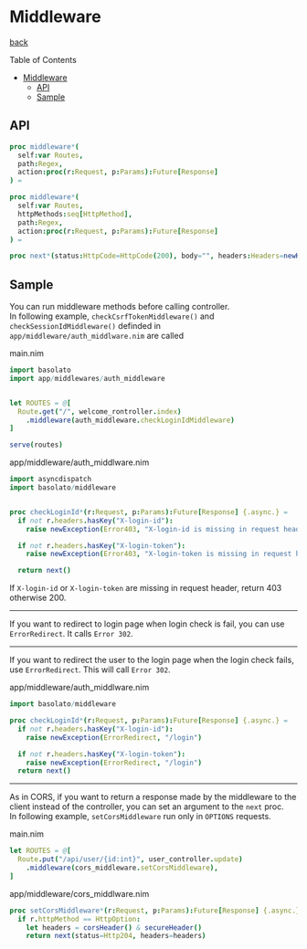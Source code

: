 Middleware
===
[back](../../README.md)

Table of Contents

<!--ts-->
   * [Middleware](#middleware)
      * [API](#api)
      * [Sample](#sample)

<!-- Added by: root, at: Fri Oct  8 08:49:20 UTC 2021 -->

<!--te-->

## API
```nim
proc middleware*(
  self:var Routes,
  path:Regex,
  action:proc(r:Request, p:Params):Future[Response]
) =

proc middleware*(
  self:var Routes,
  httpMethods:seq[HttpMethod],
  path:Regex,
  action:proc(r:Request, p:Params):Future[Response]
) =

proc next*(status:HttpCode=HttpCode(200), body="", headers:Headers=newHeaders()):Response =
```

## Sample
You can run middleware methods before calling controller.  
In following example, `checkCsrfTokenMiddleware()` and `checkSessionIdMiddleware()` definded in `app/middleware/auth_middlware.nim` are called

main.nim
```nim
import basolato
import app/middlewares/auth_middleware


let ROUTES = @[
  Route.get("/", welcome_rontroller.index)
    .middleware(auth_middleware.checkLoginIdMiddleware)
]

serve(routes)
```

app/middleware/auth_middlware.nim
```nim
import asyncdispatch
import basolato/middleware


proc checkLoginId*(r:Request, p:Params):Future[Response] {.async.} =
  if not r.headers.hasKey("X-login-id"):
    raise newException(Error403, "X-login-id is missing in request header")

  if not r.headers.hasKey("X-login-token"):
    raise newException(Error403, "X-login-token is missing in request header")

  return next()
```

If `X-login-id` or `X-login-token` are missing in request header, return 403 otherwise 200.

---

If you want to redirect to login page when login check is fail, you can use `ErrorRedirect`. It calls `Error 302`.

---

If you want to redirect the user to the login page when the login check fails, use `ErrorRedirect`. This will call `Error 302`.

app/middleware/auth_middlware.nim
```nim
import basolato/middleware

proc checkLoginId*(r:Request, p:Params):Future[Response] {.async.} =
  if not r.headers.hasKey("X-login-id"):
    raise newException(ErrorRedirect, "/login")

  if not r.headers.hasKey("X-login-token"):
    raise newException(ErrorRedirect, "/login")
  return next()
```

---

As in CORS, if you want to return a response made by the middleware to the client instead of the controller, you can set an argument to the `next` proc.  
In following example, `setCorsMiddleware` run only in `OPTIONS` requests.

main.nim
```nim
let ROUTES = @[
  Route.put("/api/user/{id:int}", user_controller.update)
    .middleware(cors_middleware.setCorsMiddleware),
]
```

app/middleware/cors_middlware.nim
```nim
proc setCorsMiddleware*(r:Request, p:Params):Future[Response] {.async.} =
  if r.httpMethod == HttpOption:
    let headers = corsHeader() & secureHeader()
    return next(status=Http204, headers=headers)
```
